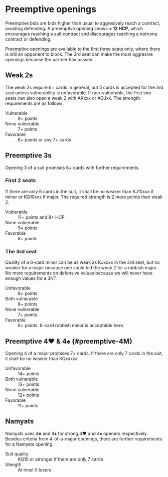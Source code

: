 Preemptive openings
===================
Preemptive bids are bids higher than usual to aggresively reach a contract,
avoiding defending.  A preemptive opening shows **< 12 HCP**, which encourages
reaching a suit contract and discourages reaching a notrump contract or
defending.

Preemptive openings are available to the first three seats only, where there
is still an opponent to block.  The 3rd seat can make the most aggresive
openings because the partner has passed.

Weak 2s
-------
The weak 2s require 6+ cards in general, but 5 cards is accepted for the 3rd
seat unless vulnerability is unfavorable.  If non-vulnerable, the first two
seats can also open a weak 2 with AKxxx or AQJxx.  The strength requirements
are as follows.

<dl>
  <dt>Vulnerable</dt>
  <dd>9+ points</dd>

  <dt>None vulnerable</dt>
  <dd>7+ points</dd>

  <dt>Favorable</dt>
  <dd>6+ points or any 7+ cards</dd>
</dl>

Preemptive 3s
-------------
Opening 3 of a suit promises 6+ cards with further requirements.

### First 2 seats ###
If there are only 6 cards in the suit, it shall be no weaker than KJ10xxx if
minor or KQ10xxx if major.  The required strength is 2 more points than weak 2.

<dl>
  <dt>Vulnerable</dt>
  <dd>11+ points and 8+ HCP</dd>

  <dt>None vulnerable</dt>
  <dd>9+ points</dd>

  <dt>Favorable</dt>
  <dd>8+ points</dd>
</dl>

### The 3rd seat ###
Quality of a 6-card minor can be as weak as KJxxxx in the 3rd seat, but no
weaker for a major because one sould bid the weak 2 for a rubbish major.  No
more requirements on defensive values because we will never have enough values
for a 3NT.

<dl>
  <dt>Unfavorable</dt>
  <dd>9+ points</dd>

  <dt>Both vulnerable</dt>
  <dd>8+ points</dd>

  <dt>None vulnerable</dt>
  <dd>7+ points</dd>

  <dt>Favorable</dt>
  <dd>6+ points.  6-card rubbish minor is acceptable here.</dd>
</dl>

Preemptive 4♥ & 4♠ {#preemptive-4M}
------------------
Opening 4 of a major promises 7+ cards.  If there are only 7 cards in the suit,
it shall be no weaker than KQxxxxx.

<dl>
  <dt>Unfavorable</dt>
  <dd>14+ points</dd>

  <dt>Both vulnerable</dt>
  <dd>13+ points</dd>

  <dt>None vulnerable</dt>
  <dd>12+ points</dd>

  <dt>Favorable</dt>
  <dd>11+ points</dd>
</dl>

Namyats
-------
Namyats uses 4♣ and 4♦ for strong 4♥ and 4♠ openers respectively.  Besides
criteria from 4-of-a-major openings, there are further requirements for a
Namyats opening.

<dl>
  <dt>Suit quality</dt>
  <dd>KQ10 or stronger if there are only 7 cards</dd>

  <dt>Stength</dt>
  <dd>At most 5 losers</dd>
</dl>
